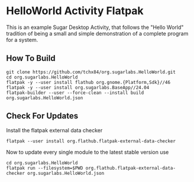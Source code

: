 # HelloWorld Activity Flatpak

This is an example Sugar Desktop Activity, that follows the "Hello World" tradition of being a small and simple demonstration of a complete program for a system.

## How To Build

```
git clone https://github.com/tchx84/org.sugarlabs.HelloWorld.git
cd org.sugarlabs.HelloWorld
flatpak -y --user install flathub org.gnome.{Platform,Sdk}//46
flatpak -y --user install org.sugarlabs.BaseApp//24.04
flatpak-builder --user --force-clean --install build org.sugarlabs.HelloWorld.json
```

## Check For Updates

Install the flatpak external data checker
```
flatpak --user install org.flathub.flatpak-external-data-checker
```

Now to update every single module to the latest stable version use
```
cd org.sugarlabs.HelloWorld
flatpak run --filesystem=$PWD org.flathub.flatpak-external-data-checker org.sugarlabs.HelloWorld.json
```
